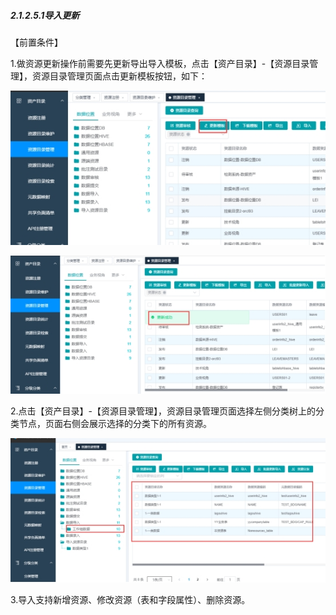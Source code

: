 ##### 2.1.2.5.1导入更新

【前置条件】

1.做资源更新操作前需要先更新导出导入模板，点击【资产目录】-【资源目录管理】，资源目录管理页面点击更新模板按钮，如下：

![img](2.1.2.5.1%E5%AF%BC%E5%85%A5%E6%9B%B4%E6%96%B0.assets/wps20.jpg)

![img](2.1.2.5.1%E5%AF%BC%E5%85%A5%E6%9B%B4%E6%96%B0.assets/wps21.jpg)

2.点击【资产目录】-【资源目录管理】，资源目录管理页面选择左侧分类树上的分类节点，页面右侧会展示选择的分类下的所有资源。

![img](2.1.2.5.1%E5%AF%BC%E5%85%A5%E6%9B%B4%E6%96%B0.assets/wps22.jpg)

3.导入支持新增资源、修改资源（表和字段属性）、删除资源。